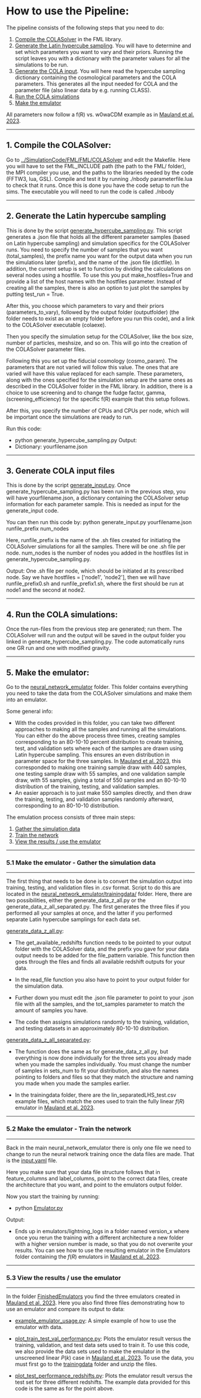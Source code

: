 # <a name="top"></a>How to use the Pipeline:


The pipeline consists of the following steps that you need to do:
1. [Compile the COLASolver](#compile) in the FML library. 
2. [Generate the Latin hypercube sampling](#genhcs). You will have to determine and set which parameters you want to vary and their priors. Running the script leaves you with a dictionary with the parameter values for all the simulations to be run.
3. [Generate the COLA input](#geninput). You will here read the hypercube sampling dictionary containing the cosmological parameters and the COLA parameters. This generates all the input needed for COLA and the parameter file (also linear data by e.g. running CLASS).
4. [Run the COLA simulations](#runcola)
5. [Make the emulator](#makeemulator)

All parameters now follow a f(R) vs. w0waCDM example as in [Mauland et al. 2023](https://arxiv.org/abs/2309.13295).

---------------------------------------------------

## <a name="compile"></a>1. Compile the COLASolver:

Go to [../SimulationCode/FML/FML/COLASolver](../SimulationCode/FML/FML/COLASolver) and edit the Makefile. Here you will have to set the FML_INCLUDE path (the path to the FML/ folder), the MPI compiler you use, and the paths to the libraries needed by the code (FFTW3, lua, GSL). Compile and test it by running ./nbody parameterfile.lua to check that it runs. Once this is done you have the code setup to run the sims. The executable you will need to run the code is called ./nbody

---------------------------------------------------
## <a name="genhcs"></a>2. Generate the Latin hypercube sampling

This is done by the script [generate_hypercube_sampling.py](generate_hypercube_sampling.py). This script generates a .json file that holds all the different parameter samples (based on Latin hypercube sampling) and simulation specifics for the COLASolver runs. 
You need to specify the number of samples that you want (total_samples), the prefix name you want for the output data when you run the simulations later (prefix), and the name of the .json file (dictfile). In addition, the current setup is set to function by dividing the calculations on several nodes using a hostfile. To use this you put make_hostfiles=True and provide a list of the host names with the hostfiles parameter. Instead of creating all the samples, there is also an option to just plot the samples by putting test_run = True. 

After this, you choose which parameters to vary and their priors (parameters_to_vary), followed by the output folder (outputfolder) (the folder needs to exist as an empty folder before you run this code), and a link to the COLASolver executable (colaexe).

Then you specify the simulation setup for the COLASolver, like the box size, number of particles, meshsize, and so on. This will go into the creation of the COLASolver parameter files. 

Following this you set up the fiducial cosmology (cosmo_param). The parameters that are not varied will follow this value. The ones that are varied will have this value replaced for each sample. These parameters, along with the ones specified for the simulation setup are the same ones as described in the COLASolver folder in the FML library. In addition, there is a choice to use screening and to change the fudge factor, gamma, (screening_efficiency) for the specific f(R) example that this setup follows.

After this, you specify the number of CPUs and CPUs per node, which will be important once the simulations are ready to run.

Run this code: 
- python generate_hypercube_sampling.py
Output: 
- Dictionary: yourfilename.json 

---------------------------------------------------

## <a name="geninput"></a>3. Generate COLA input files

This is done by the script [generate_input.py](generate_input.py). Once generate_hypercube_sampling.py has been run in the previous step, you will have yourfilename.json, a dictionary containing the COLASolver setup information for each parameter sample. This is needed as input for the generate_input code.

You can then run this code by:
python generate_input.py yourfilename.json runfile_prefix num_nodes

Here, runfile_prefix is the name of the .sh files created for initiating the COLASolver simulations for all the samples. There will be one .sh file per node. num_nodes is the number of nodes you added in the hostfiles list in generate_hypercube_sampling.py.

Output: One .sh file per node, which should be initiated at its prescribed node. Say we have hostfiles = ['node1', 'node2'], then we will have runfile_prefix0.sh and runfile_prefix1.sh, where the first should be run at node1 and the second at node2. 

---------------------------------------------------

## <a name="runcola"></a>4. Run the COLA simulations:

Once the run-files from the previous step are generated; run them. The COLASolver will run and the output will be saved in the output folder you linked in generate_hypercube_sampling.py. The code automatically runs one GR run and one with modified gravity.

---------------------------------------------------

## <a name="makeemulator"></a>5. Make the emulator:

Go to the [neural_network_emulator](neural_network_emulator/) folder. This folder contains everything you need to take the data from the COLASolver simulations and make them into an emulator. 

Some general info:
- With the codes provided in this folder, you can take two different approaches to making all the samples and running all the simulations.
You can either do the above process three times, creating samples corresponding to an 80-10-10 percent distribution to create training, test, and validation sets where each of the samples are drawn using Latin hypercube sampling. This ensures an even distribution in parameter space for the three samples. In [Mauland et al. 2023](https://arxiv.org/abs/2309.13295), this corresponded to making one training sample draw with 440 samples, one testing sample draw with 55 samples, and one validation sample draw, with 55 samples, giving a total of 550 samples and an 80-10-10 distribution of the training, testing, and validation samples. 
- An easier approach is to just make 550 samples directly, and then draw the training, testing, and validation samples randomly afterward, corresponding to an 80-10-10 distribution. 


The emulation process consists of three main steps:
1. [Gather the simulation data](#gatherdata)
2. [Train the network](#train)
3. [View the results / use the emulator](#use)

---------------------------------------------------

### <a name="gatherdata"></a>5.1 Make the emulator - Gather the simulation data

---------------------------------------------------

The first thing that needs to be done is to convert the simulation output into training, testing, and validation files in .csv format. Script to do this are located in the [neural_network_emulator/trainingdata/](neural_network_emulator/trainingdata/) folder. Here, there are two possibilities, either the generate_data_z_all.py or the generate_data_z_all_separated.py. The first generates the three files if you performed all your samples at once, and the latter if you performed separate Latin hypercube samplings for each data set. 

[generate_data_z_all.py](neural_network_emulator/trainingdata/generate_data_z_all.py): 

- The get_available_redshifts function needs to be pointed to your output folder with the COLASolver data, and the prefix you gave for your data output needs to be added for the file_pattern variable. This function then goes through the files and finds all available redshift outputs for your data. 

- In the read_file function you also have to point to your output folder for the simulation data.

- Further down you must edit the .json file parameter to point to your .json file with all the samples, and the tot_samples parameter to match the amount of samples you have. 

- The code then assigns simulations randomly to the training, validation, and testing datasets in an approximately 80-10-10 distribution.

[generate_data_z_all_separated.py](neural_network_emulator/trainingdata/generate_data_z_all_separated.py):

- The function does the same as for generate_data_z_all.py, but everything is now done individually for the three sets you already made when you made the samples individually. You must change the number of samples in sets_num to fit your distribution, and also the names pointing to folders and files so that they match the structure and naming you made when you made the samples earlier. 

- In the trainingdata folder, there are the lin_separatedLHS_test.csv example files, which match the ones used to train the fully linear $f(R)$ emulator in [Mauland et al. 2023](https://arxiv.org/abs/2309.13295).

---------------------------------------------------

### <a name="train"></a>5.2 Make the emulator - Train the network

---------------------------------------------------

Back in the main neural_network_emulator there is only one file we need to change to run the neural network training once the data files are made. That is the [input.yaml](neural_network_emulator/input.yaml) file.

Here you make sure that your data file structure follows that in feature_columns and label_columns, point to the correct data files, create the architecture that you want, and point to the emulators output folder. 

Now you start the training by running:
- python [Emulator.py](neural_network_emulator/Emulator.py)

Output:
- Ends up in emulators/lightning_logs in a folder named version_x where once you rerun the training with a different architecture a new folder with a higher version number is made, so that you do not overwrite your results. You can see how to use the resulting emulator in the Emulators folder containing the $f(R)$ emulators in [Mauland et al. 2023](https://arxiv.org/abs/2309.13295).

---------------------------------------------------

### <a name="use"></a>5.3 View the results / use the emulator

---------------------------------------------------

In the folder [FinishedEmulators](../FinishedEmulators) you find the three emulators created in [Mauland et al. 2023](https://arxiv.org/abs/2309.13295).
Here you also find three files demonstrating how to use an emulator and compare its output to data:

- [example_emulator_usage.py](https://github.com/renmau/Sesame_pipeline/blob/main/FinishedEmulators/example_emulator_usage.py): A simple example of how to use the emulator with data.
  
- [plot_train_test_val_performance.py](https://github.com/renmau/Sesame_pipeline/blob/main/FinishedEmulators/plot_train_test_val_performance.py): Plots the emulator result versus the training, validation, and test data sets used to train it. To use this code, we also provide the data sets used to make the emulator in the unscreened linear $P(k)$ case in [Mauland et al. 2023](https://arxiv.org/abs/2309.13295). To use the data, you must first go to the [trainingdata](https://github.com/renmau/Sesame_pipeline/blob/main/Pipeline/neural_network_emulator/trainingdata) folder and unzip the files.
  
- [plot_test_performance_redshifts.py](https://github.com/renmau/Sesame_pipeline/blob/main/FinishedEmulators/plot_test_performance_redshifts.py): Plots the emulator result versus the test set for three different redshifts. The example data provided for this code is the same as for the point above.

   
